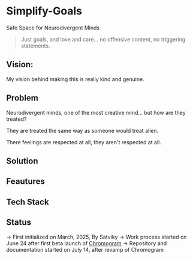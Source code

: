 # Simplify-Goals
Safe Space for Neurodivergent Minds

> Just goals, and love and care... no offensive content, no triggering statements.


## Vision:
My vision behind making this is really kind and genuine.

## Problem
Neurodivergent minds, one of the most creative mind... but how are they treated? 

They are treated the same way as someone would treat alien. 

There feelings are respected at all, they aren't respected at all.

## Solution


## Feautures

## Tech Stack

## Status


-> First initialized on March, 2025, By Satviky
-> Work process started on June 24 after first beta launch of [Chromogram](https://github.com/Satviky/Chromogram)
-> Repository and documentation started on July 14, after revamp of Chromogram


[^1]: [click here to read the repos
